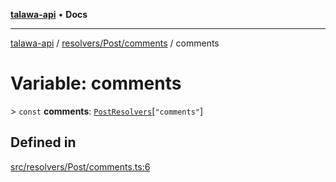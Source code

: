 [**talawa-api**](../../../../README.md) • **Docs**

***

[talawa-api](../../../../modules.md) / [resolvers/Post/comments](../README.md) / comments

# Variable: comments

\> `const` **comments**: [`PostResolvers`](../../../../types/generatedGraphQLTypes/type-aliases/PostResolvers.md)\[`"comments"`\]

## Defined in

[src/resolvers/Post/comments.ts:6](https://github.com/PalisadoesFoundation/talawa-api/blob/d0c167bb942c4778fba221c2cdd27665fc7dbf61/src/resolvers/Post/comments.ts#L6)
